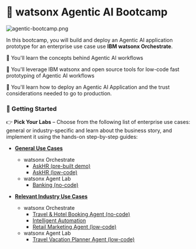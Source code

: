 # 🤖 watsonx Agentic AI Bootcamp

![agentic-bootcamp.png](./images/agentic-bootcamp.png)

In this bootcamp, you will build and deploy an Agentic AI application prototype for an enterprise use case use **IBM watsonx Orchestrate**.

🚀 You'll learn the concepts behind Agentic AI workflows

🚀 You'll leverage IBM watsonx and open source tools for low-code fast prototyping of Agentic AI workflows

🚀 You'll learn how to deploy an Agentic AI Application and the trust considerations needed to go to production.

###  📌 Getting Started
👉 **Pick Your Labs** – Choose from the following list of enterprise use cases: general or industry-specific and learn about the business story, and implement it using the hands-on step-by-step guides:

- [**General Use Cases**](./general-use-cases/)
    - watsonx Orchestrate
        - [AskHR (pre-built demo)](./general-use-cases/orchestrate/AskHR-clickthu/README.md)
        - [AskHR (low-code)](./general-use-cases/orchestrate/AskHR-wxo/README.md)
    - watsonx Agent Lab
        - [Banking (no-code)](./industrial-use-cases/watsonx.ai-AgentLab/banking/)

- [**Relevant Industry Use Cases**](./industrial-use-cases/)
    - watsonx Orchestrate
        - [Travel & Hotel Booking Agent (no-code)](./industrial-use-cases/orchestrate/travel/)
        - [Intelligent Automation](./industrial-use-cases/orchestrate/intelligent-assistant/README.md)
        - [Retail Marketing Agent (low-code)](./industrial-use-cases/orchestrate/retail/)
    - watsonx Agent Lab
        - [Travel Vacation Planner Agent (low-code)](./industrial-use-cases/watsonx.ai-AgentLab/travel/)